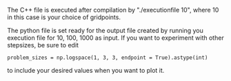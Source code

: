 The C++ file is executed after compilation by "./executionfile 10", where 10 in this case is your choice of gridpoints. 

The python file is set ready for the output file created by running you execution file for 10, 100, 1000 as input. If you want to experiment with other stepsizes, be sure to edit 
```
problem_sizes = np.logspace(1, 3, 3, endpoint = True).astype(int)
```
to include your desired values when you want to plot it.
